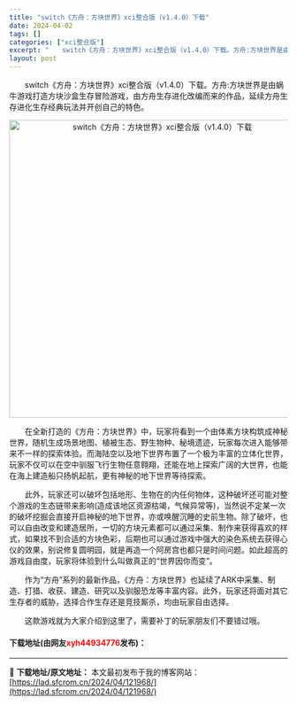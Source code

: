 ```yaml
---
title: "switch《方舟：方块世界》xci整合版（v1.4.0）下载"
date: 2024-04-02
tags: []
categories: ["xci整合版"]
excerpt: "　　switch《方舟：方块世界》xci整合版（v1.4.0）下载。方舟:方块世界是由蜗牛游戏打造方块沙盒生存冒险游戏，由方舟生存进化改编而来的作品，延续方舟生存进化生存经典玩法并开创自己的特色。 　　在全新打造的《方舟：方块世界》中，玩家将看到一个由体素方块构筑成神秘世界，随机生成场景地图、植被生&hellip;"
layout: post
---
```


 <p>　　switch《方舟：方块世界》xci整合版（v1.4.0）下载。方舟:方块世界是由蜗牛游戏打造方块沙盒生存冒险游戏，由方舟生存进化改编而来的作品，延续方舟生存进化生存经典玩法并开创自己的特色。</p> <p align="center"><img align="" border="0" src="https://lad.sfcrom.cn/wp-content/uploads/2024/04/20240402_660bdfa3a5860.webp" width="538" alt="switch《方舟：方块世界》xci整合版（v1.4.0）下载" /></p> <p>　　在全新打造的《方舟：方块世界》中，玩家将看到一个由体素方块构筑成神秘世界，随机生成场景地图、植被生态、野生物种、秘境遗迹，玩家每次进入能够带来不一样的探索体验。而海陆空以及地下世界布置了一个极为丰富的立体化世界，玩家不仅可以在空中驯服飞行生物任意翱翔，还能在地上探索广阔的大世界，也能在海上建造船只扬帆起航，更有神秘的地下世界等待探索。</p> <p>　　此外，玩家还可以破坏包括地形、生物在的内任何物体，这种破坏还可能对整个游戏的生态链带来影响(造成该地区资源枯竭，气候异常等)，当然说不定某一次的破坏挖掘会直接开启神秘的地下世界，亦或唤醒沉睡的史前生物。除了破坏，也可以自由改变和建造居所，一切的方块元素都可以通过采集、制作来获得喜欢的样式，如果找不到合适的方块色彩，后期也可以通过游戏中强大的染色系统去获得心仪的效果，别说修复圆明园，就是再造一个阿房宫也都只是时间问题。如此超高的游戏自由度，玩家将体验到什么叫做真正的&ldquo;世界因你而变&rdquo;。</p> <p>　　作为&ldquo;方舟&rdquo;系列的最新作品，《方舟：方块世界》也延续了ARK中采集、制造、打猎、收获、建造、研究以及驯服恐龙等丰富内容。此外，玩家还将面对其它生存者的威胁，选择合作生存还是竞技厮杀，均由玩家自由选择。</p> <p>　　这款游戏就为大家介绍到这里了，需要补丁的玩家朋友们不要错过哦。</p> <p><h4>下载地址(由网友<font color="red">xyh44934776</font>发布)：</h4></p> 

---
📖 **下载地址/原文地址：** 本文最初发布于我的博客网站：[https://lad.sfcrom.cn/2024/04/121968/](https://lad.sfcrom.cn/2024/04/121968/)
